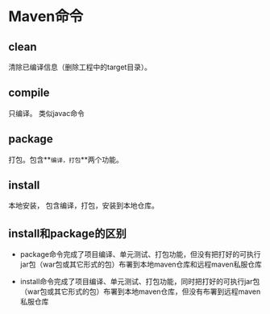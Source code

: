 # Maven命令

## clean

清除已编译信息（删除工程中的target目录）。

## compile

只编译。 类似javac命令

## package

打包。包含**`编译，打包`**两个功能。

## install

本地安装， 包含编译，打包，安装到本地仓库。

## install和package的区别

- package命令完成了项目编译、单元测试、打包功能，但没有把打好的可执行jar包（war包或其它形式的包）布署到本地maven仓库和远程maven私服仓库

- install命令完成了项目编译、单元测试、打包功能，同时把打好的可执行jar包（war包或其它形式的包）布署到本地maven仓库，但没有布署到远程maven私服仓库